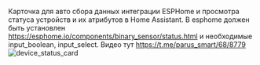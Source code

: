 Карточка для авто сбора данных интеграции ESPHome и просмотра статуса устройств и их атрибутов в Home Assistant.
В esphome должен быть установлен https://esphome.io/components/binary_sensor/status.html и необходимые input_boolean, input_select.
Видео тут https://t.me/parus_smart/68/8779
                                                                                                                                                                    ![device_status_card](https://github.com/user-attachments/assets/e511d236-1f21-406b-8888-2a8aa8b92ed8)
